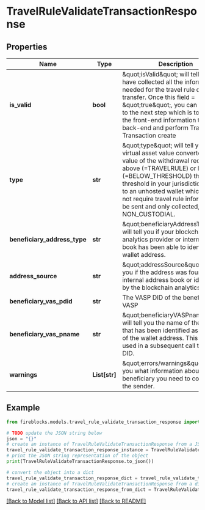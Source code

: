 # TravelRuleValidateTransactionResponse


## Properties

Name | Type | Description | Notes
------------ | ------------- | ------------- | -------------
**is_valid** | **bool** | \&quot;isValid\&quot; will tell you if you have collected all the information needed for the travel rule data transfer. Once this field &#x3D; \&quot;true\&quot;, you can move on to the next step which is to transfer the front-end information to your back-end and perform Travel Rule Transaction create | 
**type** | **str** | \&quot;type\&quot; will tell you if the virtual asset value converted to FIAT value of the withdrawal request is above (&#x3D;TRAVELRULE) or below (&#x3D;BELOW_THRESHOLD) the threshold in your jurisdiction. If it is to an unhosted wallet which does not require travel rule information to be sent and only collected, it will say NON_CUSTODIAL. | 
**beneficiary_address_type** | **str** | \&quot;beneficiaryAddressType\&quot; will tell you if your blockchain analytics provider or internal address book has been able to identify the wallet address. | 
**address_source** | **str** | \&quot;addressSource\&quot; will tell you if the address was found in your internal address book or identified by the blockchain analytics provider. | 
**beneficiary_vas_pdid** | **str** | The VASP DID of the beneficiary VASP | 
**beneficiary_vas_pname** | **str** | \&quot;beneficiaryVASPname\&quot; will tell you the name of the VASP that has been identified as the owner of the wallet address. This name is used in a subsequent call to get its DID. | 
**warnings** | **List[str]** | \&quot;errors/warnings\&quot; will tell you what information about the beneficiary you need to collect from the sender. | 

## Example

```python
from fireblocks.models.travel_rule_validate_transaction_response import TravelRuleValidateTransactionResponse

# TODO update the JSON string below
json = "{}"
# create an instance of TravelRuleValidateTransactionResponse from a JSON string
travel_rule_validate_transaction_response_instance = TravelRuleValidateTransactionResponse.from_json(json)
# print the JSON string representation of the object
print(TravelRuleValidateTransactionResponse.to_json())

# convert the object into a dict
travel_rule_validate_transaction_response_dict = travel_rule_validate_transaction_response_instance.to_dict()
# create an instance of TravelRuleValidateTransactionResponse from a dict
travel_rule_validate_transaction_response_from_dict = TravelRuleValidateTransactionResponse.from_dict(travel_rule_validate_transaction_response_dict)
```
[[Back to Model list]](../README.md#documentation-for-models) [[Back to API list]](../README.md#documentation-for-api-endpoints) [[Back to README]](../README.md)



